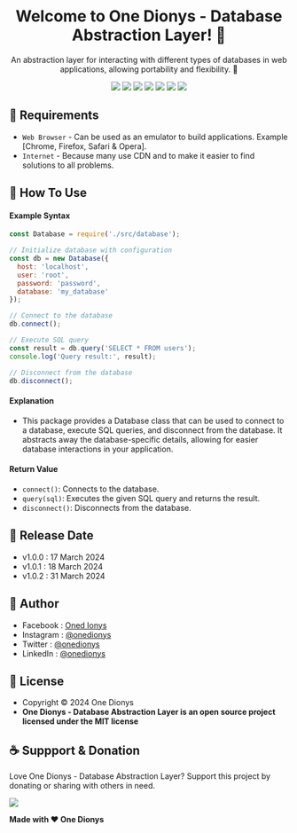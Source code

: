 <h1 align="center">Welcome to One Dionys - Database Abstraction Layer! 👋 </h1>

<p align="center">An abstraction layer for interacting with different types of databases in web applications, allowing portability and flexibility. 💖 </p>

<p align="center">
<img src="https://img.shields.io/github/contributors/onedionys/onedionys-database-abstraction-layer?style=flat-square">
<img src="https://img.shields.io/github/issues/onedionys/onedionys-database-abstraction-layer?style=flat-square">
<img src="https://img.shields.io/github/stars/onedionys/onedionys-database-abstraction-layer?style=flat-square"> 
<img src="https://img.shields.io/github/forks/onedionys/onedionys-database-abstraction-layer?style=flat-square">
<img src="https://img.shields.io/github/last-commit/onedionys/onedionys-database-abstraction-layer.svg?style=flat-square">
<img src="https://img.shields.io/github/languages/code-size/onedionys/onedionys-database-abstraction-layer?style=flat-square">
<img src="https://img.shields.io/github/license/onedionys/onedionys-database-abstraction-layer?style=flat-square">
</p>

## 💾 Requirements

* `Web Browser` - Can be used as an emulator to build applications. Example [Chrome, Firefox, Safari & Opera].
* `Internet` - Because many use CDN and to make it easier to find solutions to all problems.

## 🎯 How To Use

#### Example Syntax

```javascript
const Database = require('./src/database');

// Initialize database with configuration
const db = new Database({
  host: 'localhost',
  user: 'root',
  password: 'password',
  database: 'my_database'
});

// Connect to the database
db.connect();

// Execute SQL query
const result = db.query('SELECT * FROM users');
console.log('Query result:', result);

// Disconnect from the database
db.disconnect();
```

#### Explanation

* This package provides a Database class that can be used to connect to a database, execute SQL queries, and disconnect from the database. It abstracts away the database-specific details, allowing for easier database interactions in your application.

#### Return Value

* `connect()`: Connects to the database.
* `query(sql)`: Executes the given SQL query and returns the result.
* `disconnect()`: Disconnects from the database.

## 📆 Release Date

* v1.0.0 : 17 March 2024
* v1.0.1 : 18 March 2024
* v1.0.2 : 31 March 2024

## 🧑 Author

* Facebook : <a href="https://www.facebook.com/theonedionys"> Oned Ionys</a>
* Instagram : <a href="https://www.instagram.com/onedionys/"> @onedionys</a>
* Twitter : <a href="https://twitter.com/onedionys"> @onedionys</a>
* LinkedIn :  <a href="https://www.linkedin.com/in/onedionys/"> @onedionys</a>

## 📝 License

* Copyright © 2024 One Dionys
* **One Dionys - Database Abstraction Layer is an open source project licensed under the MIT license**

## ☕️ Suppport & Donation

Love One Dionys - Database Abstraction Layer? Support this project by donating or sharing with others in need.

<a href="https://www.buymeacoffee.com/onedionys"><img src="https://img.shields.io/badge/Buy_Me_A_Coffee-FFDD00?style=for-the-badge&logo=buy-me-a-coffee&logoColor=black"/> </a>

**Made with ❤️ One Dionys**
